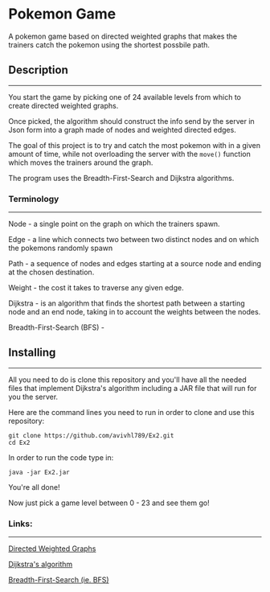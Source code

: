 # **Pokemon Game**

A pokemon game based on directed weighted graphs that makes the trainers catch the pokemon using the shortest possbile path.

## **Description**
------
You start the game by picking one of  24 available levels from which to create directed weighted graphs.

Once picked, the algorithm should construct the info send by the server in Json form into a graph made of nodes and weighted directed edges.

The goal of this project is to try and catch the most pokemon with in a given amount of time, while not overloading the server with the `move()` function which moves the trainers around the graph.

The program uses the Breadth-First-Search and Dijkstra algorithms.

### **Terminology**
------
Node - a single point on the graph on which the trainers spawn.

Edge - a line which connects two between two distinct nodes and on which the pokemons randomly spawn

Path - a sequence of nodes and edges starting at a source node and ending at the chosen destination.

Weight - the cost it takes to traverse any given edge.

Dijkstra - is an algorithm that finds the shortest path between a starting node and an end node, taking in to account the weights between the nodes. 

Breadth-First-Search (BFS) -  

## **Installing**
------
All you need to do is clone this repository and you'll have all the needed files that implement Dijkstra's algorithm including a JAR file that will run for you the server.

Here are the command lines you need to run in order to clone and use this repository:
```
git clone https://github.com/avivhl789/Ex2.git
cd Ex2
```
In order to run the code type in:
```
java -jar Ex2.jar
```

You're all done!

Now just pick a game level between 0 - 23 and see them go!



### **Links:**
------
[Directed Weighted Graphs](https://en.wikipedia.org/wiki/Directed_graph)

[Dijkstra's algorithm](https://en.wikipedia.org/wiki/Dijkstra%27s_algorithm)

[Breadth-First-Search (ie. BFS)](https://en.wikipedia.org/wiki/Breadth-first_search)
